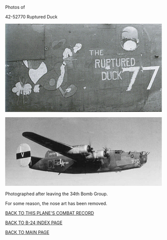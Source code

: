 
Photos of 






 




42-52770 Ruptured Duck  
  

![](42-52770c.jpg)  
  

![](42-52770a.jpg)  

Photographed after leaving the 34th Bomb Group.  

For some reason, the nose art has been removed.   
  

[BACK TO THIS PLANE'S COMBAT RECORD](b24s/42-52770.md)  

[BACK TO B-24 INDEX PAGE](000b24s.md)  

[BACK TO MAIN PAGE](index.html)


